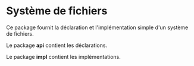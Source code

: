 # Système de fichiers

Ce package fournit la déclaration et l'implémentation simple d'un système de
fichiers.

Le package __api__ contient les déclarations.

Le package __impl__ contient les implémentations.
